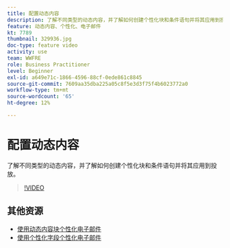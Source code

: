 ```yaml
---
title: 配置动态内容
description: 了解不同类型的动态内容，并了解如何创建个性化块和条件语句并将其应用到投放。
feature: 动态内容、个性化、电子邮件
kt: 7789
thumbnail: 329936.jpg
doc-type: feature video
activity: use
team: WWFRE
role: Business Practitioner
level: Beginner
exl-id: a649e71c-1866-4596-88cf-0ede861c8845
source-git-commit: 7609aa35dba225a05c8f5e3d3f75f4b6023772a0
workflow-type: tm+mt
source-wordcount: '65'
ht-degree: 12%

---
```


# 配置动态内容

了解不同类型的动态内容，并了解如何创建个性化块和条件语句并将其应用到投放。

>[!VIDEO](https://video.tv.adobe.com/v/329936?quality=12)

## 其他资源

* [使用动态内容块个性化电子邮件](/help/content-creation/personalize-using-dynamic-content-blocks.md)
* [使用个性化字段个性化电子邮件](/help/content-creation/personalize-emails-using-personalization-fields.md)
